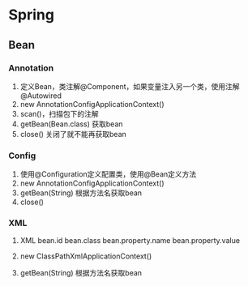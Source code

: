 # Spring

## Bean

### Annotation
1. 定义Bean，类注解@Component，如果变量注入另一个类，使用注解@Autowired
2. new AnnotationConfigApplicationContext()
3. scan()，扫描包下的注解
4. getBean(Bean.class) 获取bean
5. close() 关闭了就不能再获取bean

### Config
1. 使用@Configuration定义配置类，使用@Bean定义方法
2. new AnnotationConfigApplicationContext()
3. getBean(String) 根据方法名获取bean
4. close()

### XML
1. XML
bean.id 
bean.class 
bean.property.name
bean.property.value

2. new ClassPathXmlApplicationContext()
3. getBean(String) 根据方法名获取bean

